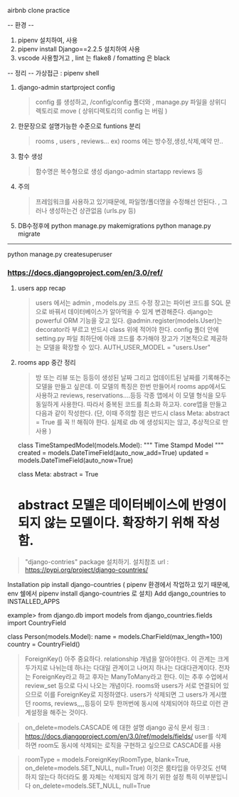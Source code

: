airbnb clone practice

-- 환경 --

1. pipenv 설치하여, 사용
2. pipenv install Django==2.2.5 설치하여 사용
3. vscode 사용할거고 , lint 는 flake8 / fomatting 은 black

-- 정리 --
가상접근 : pipenv shell

1. django-admin startproject config

   > config 를 생성하고, /config/config 폴더와 , manage.py 파일을 상위디렉토리로 move ( 상위디렉토리의 config 는 버림 )

2. 한문장으로 설명가능한 수준으로 funtions 분리

   > rooms , users , reviews...
   > ex) rooms 에는 방수정,생성,삭제,예약 만..

3. 함수 생성

   > 함수명은 복수형으로 생성
   > django-admin startapp reviews 등

4. 주의

   > 프레임워크를 사용하고 있기때문에, 파일명/폴더명을 수정해선 안된다. , 그러나 생성하는건 상관없음 (urls.py 등)

5. DB수정후에
   python manage.py makemigrations
   python manage.py migrate

---

python manage.py createsuperuser

### https://docs.djangoproject.com/en/3.0/ref/

1. users app recap
   > users 에서는 admin , models.py 코드 수정
   > 장고는 파이썬 코드를 SQL 문으로 바꿔서 데이터베이스가 알아먹을 수 있게 변경해준다.
   > django는 powerful ORM 기능을 갖고 있다.
   > @admin.register(models.User)는 decorator라 부르고 반드시 class 위에 적어야 한다.
   > config 폴더 안에 setting.py 파일 최하단에 아래 코드를 추가해야 장고가 기본적으로 제공하는 모델을 확장할 수 있다.
   > AUTH_USER_MODEL = "users.User"

2) rooms app 중간 정리

   > 방 또는 리뷰 또는 등등이 생성된 날짜 그리고 업데이트된 날짜를 기록해주는 모델을 만들고 싶은데. 이 모델의 특징은 한번 만들어서 rooms app에서도 사용하고 reviews, reservations....등등 각종 앱에서 이 모델 형식을 모두 동일하게 사용한다. 따라서 중복된 코드를 최소화 하고자. core앱을 만들고 다음과 같이 작성한다.
   > (단, 이때 주의할 점은 반드시 class Meta: abstract = True 를 꼭 !! 해줘야 한다. 실제로 db 에 생성되지는 않고, 추상적으로 만 사용 )

   class TimeStampedModel(models.Model):
   """ Time Stampd Model """
   created = models.DateTimeField(auto_now_add=True)
   updated = models.DateTimeField(auto_now=True)

   class Meta:
   abstract = True

   # abstract 모델은 데이터베이스에 반영이 되지 않는 모델이다. 확장하기 위해 작성함.

> "django-contries" package 설치하기.
> 설치참조 url : https://pypi.org/project/django-countries/

Installation
pip install django-countries ( pipenv 환경에서 작업하고 있기 때문에, env 쉘에서 pipenv install django-countries 로 설치)
Add django_countries to INSTALLED_APPS

example>
from django.db import models
from django_countries.fields import CountryField

class Person(models.Model):
name = models.CharField(max_length=100)
country = CountryField()

> ForeignKey() 아주 중요하다. relationship 개념을 알아야한다.
> 이 관계는 크게 두가지로 나뉘는데 하나는 다대일 관계이고 나머지 하나는 다대다관계이다.
> 전자는 ForeignKey라고 하고 후자는 ManyToMany라고 한다.
> 이는 추후 수업에서 review_set 등으로 다시 나오는 개념이다.
> rooms와 users가 서로 연결되어 있으므로 이를 ForeignKey로 지정하였다.
> users가 삭제되면 그 users가 게시했던 rooms, reviews,,,,등등이 모두 한꺼번에 동시에 삭제되어야 하므로 이런 관계설정을 해주는 것이다.

> on_delete=models.CASCADE 에 대한 설명
> django 공식 문서 링크 : https://docs.djangoproject.com/en/3.0/ref/models/fields/
> user를 삭제하면 room도 동시에 삭제되는 로직을 구현하고 싶으므로 CASCADE를 사용

> roomType = models.ForeignKey(RoomType, blank=True, on_delete=models.SET_NULL, null=True)
> 이것은 룸타입을 아무것도 선택하지 않는다 하더라도 룸 자체는 삭제되지 않게 하기 위한 설정
> 특히 이부분입니다 on_delete=models.SET_NULL, null=True
